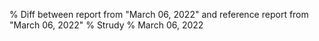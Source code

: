 % Diff between report from "March 06, 2022" and reference report from "March 06, 2022"
% Strudy
% March 06, 2022


